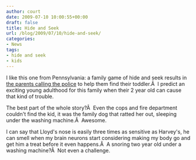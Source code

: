 ```yaml
---
author: court
date: 2009-07-10 10:00:55+00:00
draft: false
title: Hide and Seek
url: /blog/2009/07/10/hide-and-seek/
categories:
- News
tags:
- hide and seek
- kids
---
```


I like this one from Pennsylvania: a family game of hide and seek results in [the parents calling the police](http://www.google.com/hostednews/ap/article/ALeqM5hK2wD9SsyIy1xuGR56ve2CbHjTbAD99AUO300) to help them find their toddler.Â  I predict an exciting young adulthood for this family when their 2 year old can cause that kind of trouble.

The best part of the whole story?Â  Even the cops and fire department couldn't find the kid, it was the family dog that ratted her out, sleeping under the washing machine.Â  Awesome.

I can say that Lloyd's nose is easily three times as sensitive as Harvey's, he can smell when my brain neurons start considering making my body go and get him a treat before it even happens.Â  A snoring two year old under a washing machine?Â  Not even a challenge.
